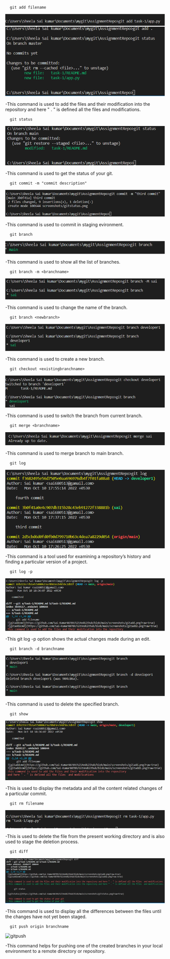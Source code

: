       git add filename
![gitaddcmd](https://github.com/Sai-Kumar88789/GitAndGithub/blob/main/screenshots/gitadd.png?raw=true)
![gitadd2cmd](https://github.com/Sai-Kumar88789/GitAndGithub/blob/main/screenshots/gitadd2.png?raw=true)

-This command is used to add the files and their modification into the repository and here " . " is defined all the files  and modifications.

      git status

![gitstatus](https://github.com/Sai-Kumar88789/GitAndGithub/blob/main/screenshots/gitstatus.png?raw=true)

-This command is used to get the status of your git.

      git commit -m "commit description"

![gitcommit](https://github.com/Sai-Kumar88789/GitAndGithub/blob/main/screenshots/gitcommit.png?raw=true)

-This command is used to commit in staging evironment.

      git branch

![gitbranch](https://github.com/Sai-Kumar88789/GitAndGithub/blob/main/screenshots/gitbranch.png?raw=true)

-This command is used to show all the list of branches.

      git branch -m <branchname>

![gitbranchname](https://github.com/Sai-Kumar88789/GitAndGithub/blob/main/screenshots/gitbranchname.png?raw=true)

-This command is used to change the name of the branch.

      git branch <newbranch>

![newbranch](https://github.com/Sai-Kumar88789/GitAndGithub/blob/main/screenshots/newbranch.png?raw=true)

-This command is used to create a new branch.

      git checkout <existingbranchname>

![switchbranch](https://github.com/Sai-Kumar88789/GitAndGithub/blob/main/screenshots/switchbranch.png?raw=true)

-This command is used to switch the branch from current branch.

      git merge <branchname>

![mergebranch](https://github.com/Sai-Kumar88789/GitAndGithub/blob/main/screenshots/mergebranch.png?raw=true)

-This command is used to merge branch to main branch.

      git log

![gitlog](https://github.com/Sai-Kumar88789/GitAndGithub/blob/main/screenshots/gitlog.png?raw=true)


-This command is a tool used for examining a repository’s history and finding a particular version of a project.

      git log -p

![gitlogp](https://github.com/Sai-Kumar88789/GitAndGithub/blob/main/screenshots/gitlogp.png?raw=true)

-This git log -p option shows the actual changes made during an edit.

      git branch -d branchname

![gitdeletebranch](https://github.com/Sai-Kumar88789/GitAndGithub/blob/main/screenshots/gitdeletebranch.png?raw=true)

-This command is used to delete the specified branch.


      git show
![gitshow](https://github.com/Sai-Kumar88789/GitAndGithub/blob/main/screenshots/gitshow.png?raw=true)

-This is used to display the metadata and all the content related changes of a particular commit.

      git rm filename

![removefile](https://github.com/Sai-Kumar88789/GitAndGithub/blob/main/screenshots/removefile.png?raw=true)

-This is used to delete the file from the present working directory and is also used to stage the deletion process.

      git diff 

![gitdiff](https://github.com/Sai-Kumar88789/GitAndGithub/blob/main/screenshots/gitdiff.png?raw=true)

-This command is used to display all the differences between the files until the changes have not yet been staged.

      git push origin branchname

![gitpush]()

-This command  helps for pushing one of the created branches in your local environment to a remote directory or repository.